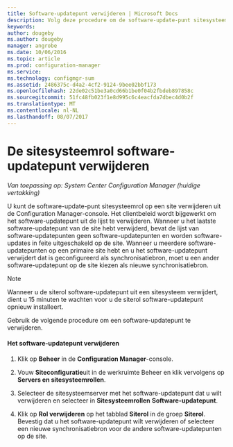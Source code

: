 ```yaml
---
title: Software-updatepunt verwijderen | Microsoft Docs
description: Volg deze procedure om de software-update-punt sitesysteemrol op een site verwijderen uit de Configuration Manager-console.
keywords: 
author: dougeby
ms.author: dougeby
manager: angrobe
ms.date: 10/06/2016
ms.topic: article
ms.prod: configuration-manager
ms.service: 
ms.technology: configmgr-sum
ms.assetid: 2486375c-d4a2-4cf2-9124-9bee02bbf173
ms.openlocfilehash: 22de02c51be3a0cd66b1be0f04b2fbdeb897858c
ms.sourcegitcommit: 51fc48fb023f1e8d995c6c4eacfda7dbec4d0b2f
ms.translationtype: MT
ms.contentlocale: nl-NL
ms.lasthandoff: 08/07/2017
---
```

#  <a name="BKMK_RemoveSUP"></a> De sitesysteemrol software-updatepunt verwijderen  

*Van toepassing op: System Center Configuration Manager (huidige vertakking)*

U kunt de software-update-punt sitesysteemrol op een site verwijderen uit de Configuration Manager-console. Het clientbeleid wordt bijgewerkt om het software-updatepunt uit de lijst te verwijderen. Wanneer u het laatste software-updatepunt van de site hebt verwijderd, bevat de lijst van software-updatepunten geen software-updatepunten en worden software-updates in feite uitgeschakeld op de site. Wanneer u meerdere software-updatepunten op een primaire site hebt en u het software-updatepunt verwijdert dat is geconfigureerd als synchronisatiebron, moet u een ander software-updatepunt op de site kiezen als nieuwe synchronisatiebron.  

> [!NOTE]  
>  Wanneer u de siterol software-updatepunt uit een sitesysteem verwijdert, dient u 15 minuten te wachten voor u de siterol software-updatepunt opnieuw installeert.  

 Gebruik de volgende procedure om een software-updatepunt te verwijderen.  

#### <a name="to-remove-the-software-update-point"></a>Het software-updatepunt verwijderen  

1.  Klik op **Beheer** in de **Configuration Manager**-console.  

2.  Vouw **Siteconfiguratie**uit in de werkruimte Beheer en klik vervolgens op **Servers en sitesysteemrollen**.  

3.  Selecteer de sitesysteemserver met het software-updatepunt dat u wilt verwijderen en selecteer in **Sitesysteemrollen** **Software-updatepunt**.  

4.  Klik op **Rol verwijderen** op het tabblad **Siterol** in de groep **Siterol**. Bevestig dat u het software-updatepunt wilt verwijderen of selecteer een nieuwe synchronisatiebron voor de andere software-updatepunten op de site.  
